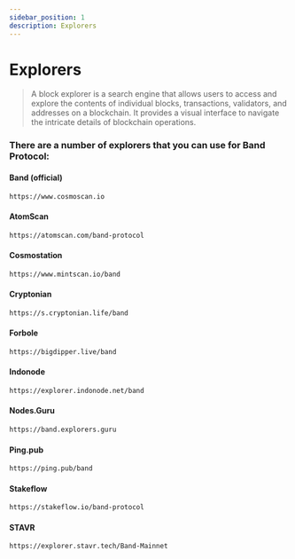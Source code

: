 ```yaml
---
sidebar_position: 1
description: Explorers
---
```


# Explorers

> A block explorer is a search engine that allows users to access and explore the contents of individual blocks, transactions, validators, and addresses on a blockchain. It provides a visual interface to navigate the intricate details of blockchain operations.

### There are a number of explorers that you can use for Band Protocol:

#### Band (official)
```bash
https://www.cosmoscan.io
```

#### AtomScan
```bash
https://atomscan.com/band-protocol
```

#### Cosmostation
```bash
https://www.mintscan.io/band
```

#### Cryptonian
```bash
https://s.cryptonian.life/band
```

#### Forbole
```bash
https://bigdipper.live/band
```

#### Indonode
```bash
https://explorer.indonode.net/band
```

#### Nodes.Guru
```bash
https://band.explorers.guru
```

#### Ping.pub
```bash
https://ping.pub/band
```

#### Stakeflow
```bash
https://stakeflow.io/band-protocol
```

#### STAVR
```bash
https://explorer.stavr.tech/Band-Mainnet
```


